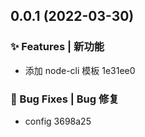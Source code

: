 ## 0.0.1 (2022-03-30)

### ✨ Features | 新功能

- 添加 node-cli 模板 1e31ee0

### 🐛 Bug Fixes | Bug 修复

- config 3698a25
